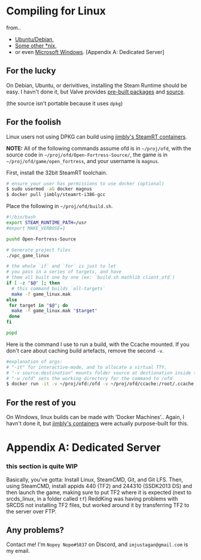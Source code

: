 # Compiling for Linux
from..
* [Ubuntu/Debian](#for-the-lucky),
* [Some other *nix](#for-the-rest-of-us),
* or even [Microsoft Windows](#for-the-foolish).
[Appendix A: Dedicated Server]

## For the lucky
On Debian, Ubuntu, or derivitives, installing the Steam Runtime should be easy.
I havn't done it, but Valve provides [pre-built packages][prebuilt]
and [source].

(the source isn't portable because it uses `dpkg`)

## For the foolish
Linux users not using DPKG can build using [jimbly's SteamRT containers][jimbly].

**NOTE:** All of the following commands assume ofd is in `~/proj/ofd`,
with the source code in `~/proj/ofd/Open-Fortress-Source/`,
the game is in `~/proj/ofd/game/open_fortress`, and your username is `magnus`.

First, install the 32bit SteamRT toolchain.
```sh
# ensure your user has permissions to use docker (optional)
$ sudo usermod -aG docker magnus
$ docker pull jimbly/steamrt-i386-gcc
```

Place the following in `~/proj/ofd/build.sh`.
```bash
#!/bin/bash
export STEAM_RUNTIME_PATH=/usr
#export MAKE_VERBOSE=1

pushd Open-Fortress-Source

# Generate project files
./vpc_game_linux

# the whole `if` and `for` is just to let
# you pass in a series of targets, and have
# them all built one by one (ex: `build.sh mathlib client_ofd`)
if [ -z "$@" ]; then
  # this command builds `all-targets`
  make -f game_linux.mak
else
 for target in "$@"; do
  make -f game_linux.mak "$target"
 done
fi

popd
```


Here is the command I use to run a build, with the Ccache mounted.
If you don't care about caching build artefacts, remove the second `-v`.
```sh
#explanation of args:
# "-it" for interactive-mode, and to allocate a virtual TTY.
# "-v source:destination" mounts folder source at destionation inside the container
# "-w /ofd" sets the working directory for the command to /ofd
$ docker run -it -v ~/proj/ofd:/ofd -v ~/proj/ofd/ccache:/root/.ccache -w /ofd jimbly/steamrt-i386-gcc ./build.sh
```

## For the rest of you
On Windows, linux builds can be made with 'Docker Machines'..
Again, I havn't done it, but [jimbly's containers][jimbly] were actually purpose-built for this.

# Appendix A: Dedicated Server
### this section is quite WIP
Basically, you've gotta: Install Linux, SteamCMD, Git, and Git LFS.
Then, using SteamCMD, install appids 440 (TF2) and 244310 (SSDK2013 DS)
and then launch the game, making sure to put TF2 where it is expected (next to srcds_linux, in a folder called `tf`)
ReddKing was having problems with SRCDS not installing TF2 files, but worked around it by transferring TF2 to the server over FTP.

## Any problems?
Contact me! I'm `Nopey Nope#5837` on Discord, and `imjustagan@gmail.com` is my email.



[jimbly]: https://github.com/Jimbly/steam-runtime-docker
[prebuilt]: http://repo.steamstatic.com/steamrt/steamrt-scout/snapshots/
[source]: https://github.com/ValveSoftware/steam-runtime
